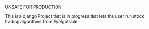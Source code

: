 UNSAFE FOR PRODUCTION--

This is a django Project that is in progress that lets the user run stock trading algorithms from Pyalgotrade.